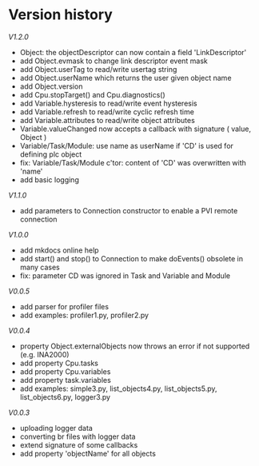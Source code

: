 # Version history

*V1.2.0*
- Object: the objectDescriptor can now contain a field 'LinkDescriptor'
- add Object.evmask to change link descriptor event mask
- add Object.userTag to read/write usertag string
- add Object.userName which returns the user given object name
- add Object.version
- add Cpu.stopTarget() and Cpu.diagnostics()
- add Variable.hysteresis to read/write event hysteresis
- add Variable.refresh to read/write cyclic refresh time
- add Variable.attributes to read/write object attributes
- Variable.valueChanged now accepts a callback with signature ( value, Object )
- Variable/Task/Module: use name as userName if 'CD' is used for defining plc object
- fix: Variable/Task/Module c'tor: content of 'CD' was overwritten with 'name'
- add basic logging

*V1.1.0*

- add parameters to Connection constructor to enable a PVI remote connection

*V1.0.0*

- add mkdocs online help
- add start() and stop() to Connection to make doEvents() obsolete in many cases
- fix: parameter CD was ignored in Task and Variable and Module

*V0.0.5*

- add parser for profiler files
- add examples: profiler1.py, profiler2.py

*V0.0.4*

- property Object.externalObjects now throws an error if not supported (e.g. INA2000)
- add property Cpu.tasks
- add property Cpu.variables
- add property task.variables
- add examples: simple3.py, list_objects4.py, list_objects5.py, list_objects6.py, logger3.py

*V0.0.3*

- uploading logger data
- converting br files with logger data
- extend signature of some callbacks
- add property 'objectName' for all objects

